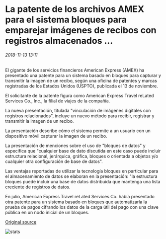 # La patente de los archivos AMEX para el sistema bloques para emparejar imágenes de recibos con registros almacenados ...

###### 2018-11-13 13:11

El gigante de los servicios financieros American Express (AMEX) ha presentado una patente para un sistema basado en bloques para capturar y transmitir la imagen de un recibo, según una oficina de patentes y marcas registradas de los Estados Unidos (USPTO), publicada el 13 de noviembre.

El solicitante de la patente figura como American Express Travel reLated Services Co., Inc., la filial de viajes de la compañía.

La nueva presentación, titulada "vinculación de imágenes digitales con registros relacionados", incluye un nuevo método para recibir, registrar y transmitir la imagen de un recibo.

La presentación describe cómo el sistema permite a un usuario con un dispositivo móvil capturar la imagen de un recibo.

La presentación de menciones sobre el uso de "bloques de datos" y especifica que "cualquier base de dato discutida en este caso puede incluir estructura relacional, jerárquica, gráfica, bloques o orientada a objetos y/o cualquier otra configuración de base de datos".

Las ventajas reportadas de utilizar la tecnología bloques en particular para el almacenamiento de datos se elaboran en la presentación: "la estructura bloques puede incluir una base de datos distribuida que mantenga una lista creciente de registros de datos.

En julio, American Express Travel reLated Services Co. había presentado otra patente para un sistema basado en bloques que automatizaría la prueba de pagos cifrando los datos de la carga útil del pago con una clave pública en un nodo inicial de un bloques.

[Original source](https://cointelegraph.com/news/amex-files-patent-for-blockchain-system-to-match-images-of-receipts-with-stored-records)

![stats](https://c.statcounter.com/11760860/0/a89fa40b/1/ "stats")